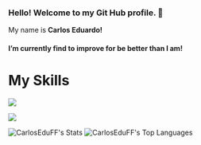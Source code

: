 ### Hello! Welcome to my Git Hub profile. 👋
<p> My name is <strong>Carlos Eduardo!</strong></p>

<h4>I’m currently find to improve for be better than I am!</h4> 

 
 <h1>My Skills</h1>

<p align="left">
  <a href="https://skillicons.dev">
    <img src="https://skillicons.dev/icons?i=html,css,bootstrap,js,cpp,java" />
  </a>
</p>
<p align="left">
  <a href="https://skillicons.dev">
    <img src="https://skillicons.dev/icons?i=php,kotlin" />
  </a>
</p>


![CarlosEduFF's Stats](https://github-readme-stats.vercel.app/api?username=CarlosEduFF&theme=radical&show_icons=true&hide_border=false&count_private=true)
![CarlosEduFF's Top Languages](https://github-readme-stats.vercel.app/api/top-langs/?username=CarlosEduFF&theme=radical&show_icons=true&hide_border=false&layout=compact)
